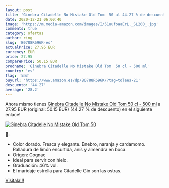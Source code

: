 ```yaml
---
layout: post
title: 'Ginebra Citadelle No Mistake Old Tom  50 al 44.27 % de descuento'
date: 2020-12-21 06:00:40
image: 'https://m.media-amazon.com/images/I/51uufoaaErL._SL200_.jpg'
comments: true
category: ofertas
author: ring
slug: 'B0788R696K-es'
actualPrice: 27.95 EUR
currency: EUR
price: 27.95
comparePrice: 50.15 EUR
prodname: 'Ginebra Citadelle No Mistake Old Tom  50 cl - 500 ml'
country: 'es'
flag: '🇪🇸'
buyurl: 'https://www.amazon.es/dp/B0788R696K/?tag=tolees-21'
descuento: '44.27'
average: '28.2'
---
```


Ahora mismo tienes [Ginebra Citadelle No Mistake Old Tom  50 cl - 500 ml](https://www.amazon.es/dp/B0788R696K/?tag=tolees-21) a 27.95 EUR (original: 50.15 EUR) (44.27 %  de descuento) en el siguiente enlace!

[![Ginebra Citadelle No Mistake Old Tom  50](https://m.media-amazon.com/images/I/51uufoaaErL._SL200_.jpg)](https://www.amazon.es/dp/B0788R696K/?tag=tolees-21)

🔎:

- Color dorado. Fresca y elegante. Enebro, naranja y cardamomo. Ralladura de limón encurtida, anís y almendra en boca.
- Origen: Cognac
- Ideal para servir con hielo.
- Graduación: 46% vol.
- El maridaje estrella para Citadelle Gin son las ostras.

[Visítala!!!](https://www.amazon.es/dp/B0788R696K/?tag=tolees-21)
